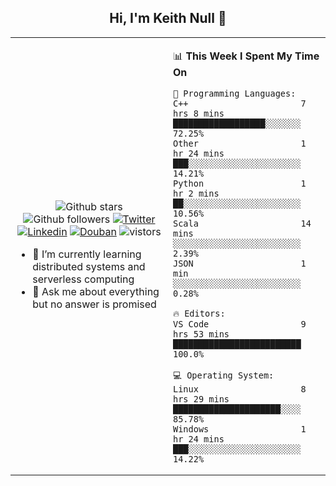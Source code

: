 <h2 align="center"> Hi, I'm Keith Null 👋 </h2>

<table>
    <tr>
        <td valign="center" width="50%">
            <p align="center">
              <img src="https://img.shields.io/github/stars/keithnull?style=social" alt="Github stars" />
              <img src="https://img.shields.io/github/followers/keithnull?style=social" alt="Github followers" />
              <a href="https://twitter.com/_keithnull"><img src="https://img.shields.io/badge/@__keithnull-1DA1F2?style=flat&logo=Twitter&logoColor=white" alt="Twitter"/></a>
              <a href="https://www.linkedin.com/in/wuzhengke/?locale=en_US"><img src="https://img.shields.io/badge/@wuzhengke-0073b1?style=flat&logo=LinkedIn&logoColor=white" alt="Linkedin" /></a>
              <a href="https://www.douban.com/people/keith1"><img src="https://img.shields.io/badge/@keith1-007722?style=flat&logo=Douban&logoColor=white" alt="Douban" /></a>
              <img src="https://visitor-badge.glitch.me/badge?page_id=keithnull" alt="vistors" />
            </p>
            <ul>
                <li>🌱 I’m currently learning distributed systems and serverless computing</li>
                <li>💬 Ask me about everything but no answer is promised</li>
            </ul>
        </td>
       <td valign="top" width="50%">
    
<!--START_SECTION:waka-->
📊 **This Week I Spent My Time On** 

```text
💬 Programming Languages: 
C++                      7 hrs 8 mins        ██████████████████░░░░░░░   72.25% 
Other                    1 hr 24 mins        ███░░░░░░░░░░░░░░░░░░░░░░   14.21% 
Python                   1 hr 2 mins         ██░░░░░░░░░░░░░░░░░░░░░░░   10.56% 
Scala                    14 mins             ░░░░░░░░░░░░░░░░░░░░░░░░░   2.39% 
JSON                     1 min               ░░░░░░░░░░░░░░░░░░░░░░░░░   0.28%

🔥 Editors: 
VS Code                  9 hrs 53 mins       █████████████████████████   100.0%

💻 Operating System: 
Linux                    8 hrs 29 mins       █████████████████████░░░░   85.78% 
Windows                  1 hr 24 mins        ███░░░░░░░░░░░░░░░░░░░░░░   14.22%

```


<!--END_SECTION:waka-->
</td></tr>
</table>


